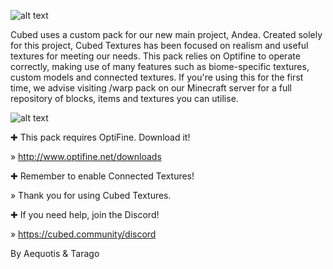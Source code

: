 
![alt text](https://i.imgur.com/uDekgeX.png "Cubed Textures")

Cubed uses a custom pack for our new main project, Andea. Created solely for this project, Cubed Textures has been focused on realism and useful textures for meeting our needs. This pack relies on Optifine to operate correctly, making use of many features such as biome-specific textures, custom models and connected textures. If you're using this for the first time, we advise visiting /warp pack on our Minecraft server for a full repository of blocks, items and textures you can utilise.

![alt text](https://i.imgur.com/NCqdzIZ.png "Requirements")

✚ This pack requires OptiFine. Download it!

  » http://www.optifine.net/downloads


✚ Remember to enable Connected Textures!

  » Thank you for using Cubed Textures.

  
✚ If you need help, join the Discord!

  » https://cubed.community/discord
  
  
  
  
By Aequotis & Tarago
  
